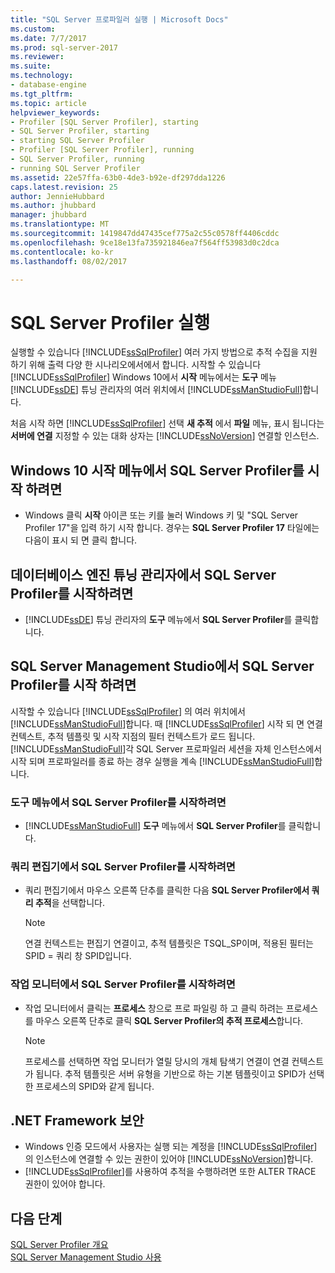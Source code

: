```yaml
---
title: "SQL Server 프로파일러 실행 | Microsoft Docs"
ms.custom: 
ms.date: 7/7/2017
ms.prod: sql-server-2017
ms.reviewer: 
ms.suite: 
ms.technology:
- database-engine
ms.tgt_pltfrm: 
ms.topic: article
helpviewer_keywords:
- Profiler [SQL Server Profiler], starting
- SQL Server Profiler, starting
- starting SQL Server Profiler
- Profiler [SQL Server Profiler], running
- SQL Server Profiler, running
- running SQL Server Profiler
ms.assetid: 22e57ffa-63b0-4de3-b92e-df297dda1226
caps.latest.revision: 25
author: JennieHubbard
ms.author: jhubbard
manager: jhubbard
ms.translationtype: MT
ms.sourcegitcommit: 1419847dd47435cef775a2c55c0578ff4406cddc
ms.openlocfilehash: 9ce18e13fa735921846ea7f564ff53983d0c2dca
ms.contentlocale: ko-kr
ms.lasthandoff: 08/02/2017

---
```

# <a name="run-sql-server-profiler"></a>SQL Server Profiler 실행
  실행할 수 있습니다 [!INCLUDE[ssSqlProfiler](../../includes/sssqlprofiler-md.md)] 여러 가지 방법으로 추적 수집을 지원 하기 위해 출력 다양 한 시나리오에서에서 합니다. 시작할 수 있습니다 [!INCLUDE[ssSqlProfiler](../../includes/sssqlprofiler-md.md)] Windows 10에서 **시작** 메뉴에서는 **도구** 메뉴 [!INCLUDE[ssDE](../../includes/ssde-md.md)] 튜닝 관리자의 여러 위치에서 [!INCLUDE[ssManStudioFull](../../includes/ssmanstudiofull-md.md)]합니다.  
  
처음 시작 하면 [!INCLUDE[ssSqlProfiler](../../includes/sssqlprofiler-md.md)] 선택 **새 추적** 에서 **파일** 메뉴, 표시 됩니다는 **서버에 연결** 지정할 수 있는 대화 상자는 [!INCLUDE[ssNoVersion](../../includes/ssnoversion-md.md)] 연결할 인스턴스.  
## <a name="to-start-sql-server-profiler-from-the-windows-10-start-menu"></a>Windows 10 시작 메뉴에서 SQL Server Profiler를 시작 하려면  
-  Windows 클릭 **시작** 아이콘 또는 키를 눌러 Windows 키 및 "SQL Server Profiler 17"을 입력 하기 시작 합니다. 경우는 **SQL Server Profiler 17** 타일에는 다음이 표시 되 면 클릭 합니다.   

## <a name="to-start-sql-server-profiler-in-database-engine-tuning-advisor"></a>데이터베이스 엔진 튜닝 관리자에서 SQL Server Profiler를 시작하려면  
-  [!INCLUDE[ssDE](../../includes/ssde-md.md)] 튜닝 관리자의 **도구** 메뉴에서 **SQL Server Profiler**를 클릭합니다.  

## <a name="to-start-sql-server-profiler-in-sql-server-management-studio"></a>SQL Server Management Studio에서 SQL Server Profiler를 시작 하려면  
 시작할 수 있습니다 [!INCLUDE[ssSqlProfiler](../../includes/sssqlprofiler-md.md)] 의 여러 위치에서 [!INCLUDE[ssManStudioFull](../../includes/ssmanstudiofull-md.md)]합니다. 때 [!INCLUDE[ssSqlProfiler](../../includes/sssqlprofiler-md.md)] 시작 되 면 연결 컨텍스트, 추적 템플릿 및 시작 지점의 필터 컨텍스트가 로드 됩니다. [!INCLUDE[ssManStudioFull](../../includes/ssmanstudiofull-md.md)]각 SQL Server 프로파일러 세션을 자체 인스턴스에서 시작 되며 프로파일러를 종료 하는 경우 실행을 계속 [!INCLUDE[ssManStudioFull](../../includes/ssmanstudiofull-md.md)]합니다.  
### <a name="to-start-sql-server-profiler-from-the-tools-menu"></a>도구 메뉴에서 SQL Server Profiler를 시작하려면  
-  [!INCLUDE[ssManStudioFull](../../includes/ssmanstudiofull-md.md)] **도구** 메뉴에서 **SQL Server Profiler**를 클릭합니다.  

### <a name="to-start-sql-server-profiler-from-the-query-editor"></a>쿼리 편집기에서 SQL Server Profiler를 시작하려면  
- 쿼리 편집기에서 마우스 오른쪽 단추를 클릭한 다음 **SQL Server Profiler에서 쿼리 추적**을 선택합니다.  

  > [!NOTE]  
  >  연결 컨텍스트는 편집기 연결이고, 추적 템플릿은 TSQL_SP이며, 적용된 필터는 SPID = 쿼리 창 SPID입니다.  
    
### <a name="to-start-sql-server-profiler-from-activity-monitor"></a>작업 모니터에서 SQL Server Profiler를 시작하려면  
- 작업 모니터에서 클릭는 **프로세스** 창으로 프로 파일링 하 고 클릭 하려는 프로세스를 마우스 오른쪽 단추로 클릭 **SQL Server Profiler의 추적 프로세스**합니다.  

    > [!NOTE]  
    >  프로세스를 선택하면 작업 모니터가 열릴 당시의 개체 탐색기 연결이 연결 컨텍스트가 됩니다. 추적 템플릿은 서버 유형을 기반으로 하는 기본 템플릿이고 SPID가 선택한 프로세스의 SPID와 같게 됩니다.  
    
## <a name="net-framework-security"></a>.NET Framework 보안  
- Windows 인증 모드에서 사용자는 실행 되는 계정을 [!INCLUDE[ssSqlProfiler](../../includes/sssqlprofiler-md.md)] 의 인스턴스에 연결할 수 있는 권한이 있어야 [!INCLUDE[ssNoVersion](../../includes/ssnoversion-md.md)]합니다.  
- [!INCLUDE[ssSqlProfiler](../../includes/sssqlprofiler-md.md)]를 사용하여 추적을 수행하려면 또한 ALTER TRACE 권한이 있어야 합니다.  

## <a name="next-steps"></a>다음 단계  
 [SQL Server Profiler 개요](../../tools/sql-server-profiler/sql-server-profiler.md)   
 [SQL Server Management Studio 사용](http://msdn.microsoft.com/library/f289e978-14ca-46ef-9e61-e1fe5fd593be)  

